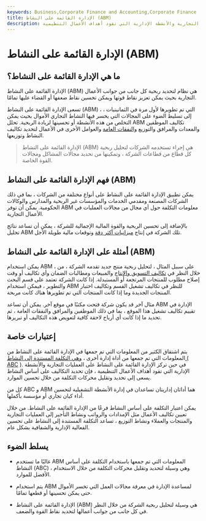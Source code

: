 ```yaml
---
keywords: Business,Corporate Finance and Accounting,Corporate Finance
title: الإدارة القائمة على النشاط (ABM)
description: تركز الإدارة القائمة على النشاط على العمليات التجارية والأنشطة الإدارية التي تقود أهداف الأعمال التنظيمية.
---
```


# الإدارة القائمة على النشاط (ABM)
## ما هي الإدارة القائمة على النشاط؟

الإدارة القائمة على النشاط (ABM) هي نظام لتحديد ربحية كل جانب من جوانب الأعمال التجارية بحيث يمكن تعزيز نقاط قوتها ويمكن تحسين نقاط ضعفها أو القضاء عليها تمامًا.

تسعى الإدارة القائمة على النشاط (ABM) ، التي تم تطويرها لأول مرة في الثمانينيات ، إلى تسليط الضوء على المجالات التي يخسر فيها النشاط التجاري الأموال بحيث يمكن التخلص من هذه الأنشطة أو تحسينها لزيادة الربحية. تحلل ABM تكاليف الموظفين والمعدات والمرافق والتوزيع [والنفقات العامة](/overhead) والعوامل الأخرى في الأعمال لتحديد تكاليف النشاط وتوزيعها.

> الإدارة القائمة على النشاط (ABM) هي إجراء تستخدمه الشركات لتحليل ربحية كل قطاع من قطاعات الشركة ، وتمكينها من تحديد مجالات المشاكل ومجالات القوة الخاصة.

>

## فهم الإدارة القائمة على النشاط (ABM)

يمكن تطبيق الإدارة القائمة على النشاط على أنواع مختلفة من الشركات ، بما في ذلك الشركات المصنعة ومقدمي الخدمات والمؤسسات غير الربحية والمدارس والوكالات الحكومية. يمكن أن توفر ABM معلومات التكلفة حول أي مجال من مجالات العمليات في الأعمال التجارية.

بالإضافة إلى تحسين الربحية والقوة المالية الإجمالية للشركة ، يمكن أن تساعد نتائج تحليل ABM تلك الشركة في إنتاج [ميزانيات أكثر دقة](/budget) وتوقعات مالية طويلة الأجل.

## أمثلة على الإدارة القائمة على النشاط (ABM)

يمكن استخدام ABM ، على سبيل المثال ، لتحليل ربحية منتج جديد تقدمه الشركة ، من خلال النظر في [تكاليف التسويق والإنتاج](/production-cost) والمبيعات ومطالبات الضمان وأي تكاليف أو وقت إصلاح مطلوب للمنتجات المرتجعة أو المستبدلة. إذا كانت الشركة تعتمد على قسم البحث والتطوير ، فيمكن استخدام ABM للنظر في تكاليف تشغيل القسم وتكاليف اختبار المنتجات الجديدة وما إذا كانت المنتجات التي تم تطويرها هناك كانت مربحة.

مثال آخر قد يكون شركة فتحت مكتبًا في موقع آخر. يمكن أن تساعد ABM الإدارة في تقييم تكاليف تشغيل هذا الموقع ، بما في ذلك الموظفين والمرافق والنفقات العامة ، ثم تحديد ما إذا كانت أي أرباح لاحقة كافية لتعويض هذه التكاليف أو تبريرها.

## إعتبارات خاصة

يتم اشتقاق الكثير من المعلومات التي تم جمعها في الإدارة القائمة على النشاط من المعلومات التي تم جمعها من أداة إدارة أخرى ، [وهي التكلفة المستندة إلى النشاط (](/abc) [ABC](/abc) ). في حين تركز الإدارة القائمة على النشاط على العمليات التجارية والأنشطة الإدارية التي تقود أهداف الأعمال التنظيمية ، فإن تحديد التكاليف على أساس النشاط يسعى إلى تحديد وتقليل محركات التكلفة من خلال تحسين الموارد.

كل من ABC و ABM هما أداتان إداريتان تساعدان في إدارة الأنشطة التشغيلية لتحسين أداء كيان تجاري أو مؤسسة بأكملها.

يمكن اعتبار التكلفة على أساس النشاط فرعًا من الإدارة القائمة على النشاط. من خلال تعيين تكاليف الأعمال مثل الإمدادات والرواتب ونشاط التأجير إلى العمليات التجارية والمنتجات والعملاء ونشاط التوزيع ، تساعد التكلفة المستندة إلى النشاط على تحسين الفعالية الإدارية والشفافية بشكل عام.

## يسلط الضوء

- غالبًا ما تستخدم ABM المعلومات التي تم جمعها باستخدام التكلفة على أساس النشاط (ABC) ، وهي وسيلة لتحديد وتقليل محركات التكلفة من خلال الاستخدام الأفضل للموارد.

- يتم استخدام ABM لمساعدة الإدارة في معرفة مجالات العمل التي تخسر الأموال حتى يمكن تحسينها أو قطعها تمامًا.

- الإدارة القائمة على النشاط (ABM) هي وسيلة لتحليل ربحية الشركة من خلال النظر في كل جانب من جوانب أعمالها لتحديد نقاط القوة والضعف.

